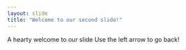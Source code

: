 ```yaml
---
layout: slide
title: "Welcome to our second slide!"
---
```

A hearty welcome to our slide
Use the left arrow to go back!

